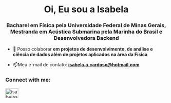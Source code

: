 

<h1 align="center">Oi, Eu sou a Isabela</h1>
<h3 align="center">Bacharel em Física pela Universidade Federal de Minas Gerais, Mestranda em Acústica Submarina pela Marinha do Brasil e Desenvolvedora Backend </h3>


- 👯 Posso colaborar **em projetos de desenvolvimento, de análise e ciência de dados além de projetos aplicados na área da Física**


- 📫Meu e-mail de contato: **isabela.a.cardoso@hotmail.com**


<h3 align="left">Connect with me:</h3>
<p align="left">
<a href="https://linkedin.com/in/isabelaassiscardoso" target="blank"><img align="center" src="https://raw.githubusercontent.com/rahuldkjain/github-profile-readme-generator/master/src/images/icons/Social/linked-in-alt.svg" alt="isabelaassiscardoso" height="30" width="40" /></a>

  

